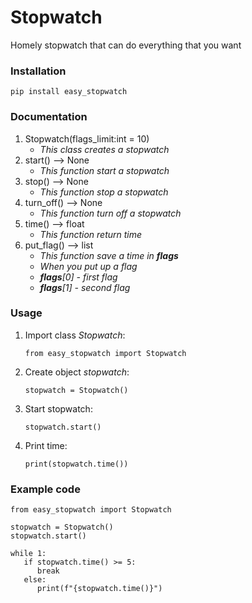 # Stopwatch

Homely stopwatch that can do everything that you want

### Installation

```
pip install easy_stopwatch
```

### Documentation

1. Stopwatch(flags_limit:int = 10)
   - _This class creates a stopwatch_
2. start() --> None
   - _This function start a stopwatch_
3. stop() --> None
   - _This function stop a stopwatch_
4. turn_off() --> None
   - _This function turn off a stopwatch_
5. time() --> float
   - _This function return time_
6. put_flag() --> list
   - _This function save a time in **flags**_
   - _When you put up a flag_
   - _**flags**[0] - first flag_
   - _**flags**[1] - second flag_

### Usage

1. Import class _Stopwatch_:
   ```
   from easy_stopwatch import Stopwatch
   ```
2. Create object _stopwatch_:
   ```
   stopwatch = Stopwatch()
   ```
3. Start stopwatch:
   ```
   stopwatch.start()
   ```
4. Print time:
   ```
   print(stopwatch.time())
   ```

### Example code

```
from easy_stopwatch import Stopwatch

stopwatch = Stopwatch()
stopwatch.start()

while 1:
   if stopwatch.time() >= 5:
      break
   else:
      print(f"{stopwatch.time()}")
```
